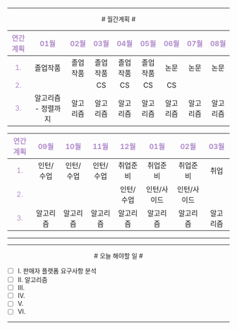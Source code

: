 


----

<div align='center'>
# 월간계획 #
</div>

|<span style="color:#b28ecc">연간계획</span>|<span style="color:#b28ecc">01월</span>|<span style="color:#b28ecc">02월</span>|<span style="color:#b28ecc">03월</span>|<span style="color:#b28ecc">04월</span>|<span style="color:#b28ecc">05월</span>|<span style="color:#b28ecc">06월</span>|<span style="color:#b28ecc">07월</span>|<span style="color:#b28ecc">08월</span>|
|:------:|:---:|:---:|:---:|:---:|:---:|:---:|:---:|:---:|
|<span style="color:#b28ecc">1.</span>| 졸업작품 | 졸업작품 | 졸업작품 | 졸업작품 | 졸업작품 | 논문 | 논문 | 논문 |
|<span style="color:#b28ecc">2.</span>|  |  | CS | CS | CS | CS |
|<span style="color:#b28ecc">3.</span>| 알고리즘 - 정렬까지 | 알고리즘 | 알고리즘 | 알고리즘 | 알고리즘 | 알고리즘 | 알고리즘 | 알고리즘 |

|<span style="color:#b28ecc">연간계획</span>|<span style="color:#b28ecc">09월</span>|<span style="color:#b28ecc">10월</span>|<span style="color:#b28ecc">11월</span>|<span style="color:#b28ecc">12월</span>|<span style="color:#b28ecc">01월</span>|<span style="color:#b28ecc">02월</span>|<span style="color:#b28ecc">03월</span>|
|:------:|:---:|:---:|:---:|:---:|:---:|:---:|:---:|
|<span style="color:#b28ecc">1.</span>| 인턴/수업 | 인턴/수업 | 인턴/수업 | 취업준비 | 취업준비 | 취업준비 | 취업 |
|<span style="color:#b28ecc">2.</span>|  |  |  | 인턴/수업 | 인턴/사이드 | 인턴/사이드 |  |
|<span style="color:#b28ecc">3.</span>| 알고리즘 | 알고리즘 | 알고리즘 | 알고리즘 | 알고리즘 | 알고리즘 | 알고리즘 |

----


----
<div align='center'>
# 오늘 해야할 일 #
</div>

- [ ]  Ⅰ. 판매자 플랫폼 요구사항 분석
- [ ]  Ⅱ. 알고리즘
- [ ]  Ⅲ. 
- [ ]  Ⅳ. 
- [ ]  Ⅴ. 
- [ ]  Ⅵ. 
----
